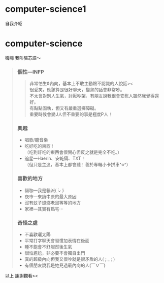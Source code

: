 # computer-science1
自我介紹
# computer-science
嗨嗨 我叫張芯語～  
>### 個性—INFP  
>>非常怕生&內向，基本上不敢主動跟不認識的人說話><  
>>很愛笑，應該算是很好聊天，變熟的話會非常吵。  
>>不太會對別人生氣，討厭吵架，有朋友說我很會安慰人雖然我覺得還好。  
>>有點點固執，但又有嚴重選擇障礙。  
>>重要時候會變J人但不重要的事是極度P人！ 
>### 興趣
>* 唱歌/聽音樂  
>* 吃好吃的東西！  
>（吃到好吃的東西會很開心但反之就是完全不吃。）
>* 追星—Haerin、安乾鎬、TXT！  
>（但只是主追，基本上都會聽！善於專輯小卡拼車^o^）
>### 喜歡的地方
>* 貓咖—我是貓派( ̀⌄ ́)
>* 夜市—來讀中原的最大原因
>* 沒有蚊子蟑螂老鼠等等的地方
>* 家裡—其實有點宅⋯
>### 奇怪之處
>* 不喜歡曬太陽
>* 平常打字聊天會習慣加表情在後面
>* 睡不飽會不舒服然後生氣
>* 很怕尷尬，非必要不會獨自出門
>* 真的超級內向但我又很吵就是很矛盾的人( ; _ ; )
>* 有個朋友說我是她見過最內向的人(￣∇￣)   

以上 謝謝觀看><
